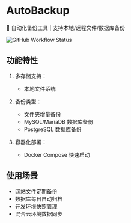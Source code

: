 # AutoBackup

📁 自动化备份工具 | 支持本地/远程文件/数据库备份

![GitHub Workflow Status](https://img.shields.io/github/workflow/status/dxer/autobackup/CI)

## 功能特性

1. 多存储支持：
   - 本地文件系统

2. 备份类型：
   - 文件夹增量备份
   - MySQL/MariaDB 数据库备份
   - PostgreSQL 数据库备份

3. 容器化部署：
   - Docker Compose 快速启动

## 使用场景
- 网站文件定期备份
- 数据库每日自动归档
- 开发环境快照管理
- 混合云环境数据同步
